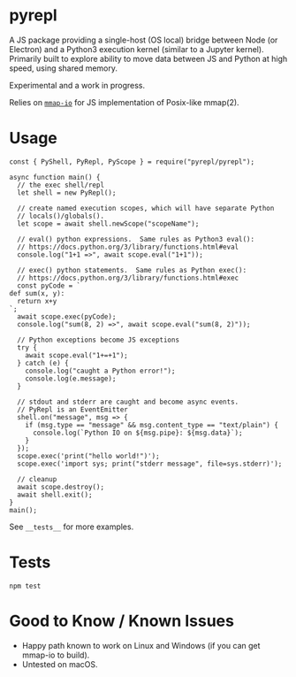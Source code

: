 # pyrepl

A JS package providing a single-host (OS local) bridge between Node (or Electron) and a Python3 execution kernel (similar to a Jupyter kernel). Primarily built to explore ability to move data between JS and Python at high speed, using shared memory.

Experimental and a work in progress.

Relies on [`mmap-io`](https://github.com/ozra/mmap-io) for JS implementation of Posix-like mmap(2).

# Usage

```
const { PyShell, PyRepl, PyScope } = require("pyrepl/pyrepl");

async function main() {
  // the exec shell/repl
  let shell = new PyRepl();

  // create named execution scopes, which will have separate Python
  // locals()/globals().
  let scope = await shell.newScope("scopeName");

  // eval() python expressions.  Same rules as Python3 eval():
  // https://docs.python.org/3/library/functions.html#eval
  console.log("1+1 =>", await scope.eval("1+1"));

  // exec() python statements.  Same rules as Python exec():
  // https://docs.python.org/3/library/functions.html#exec
  const pyCode = `
def sum(x, y):
  return x+y
`;
  await scope.exec(pyCode);
  console.log("sum(8, 2) =>", await scope.eval("sum(8, 2)"));

  // Python exceptions become JS exceptions
  try {
    await scope.eval("1+=+1");
  } catch (e) {
    console.log("caught a Python error!");
    console.log(e.message);
  }

  // stdout and stderr are caught and become async events.
  // PyRepl is an EventEmitter
  shell.on("message", msg => {
    if (msg.type == "message" && msg.content_type == "text/plain") {
      console.log(`Python IO on ${msg.pipe}: ${msg.data}`);
    }
  });
  scope.exec('print("hello world!")');
  scope.exec('import sys; print("stderr message", file=sys.stderr)');

  // cleanup
  await scope.destroy();
  await shell.exit();
}
main();
```

See `__tests__` for more examples.

# Tests

```
npm test
```

# Good to Know / Known Issues

* Happy path known to work on Linux and Windows (if you can get mmap-io to build).
* Untested on macOS.
